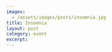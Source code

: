 ```yaml
---
images:
  - /assets/images/posts/insomnia.jpg
title: Insomnia
layout: post
category: event
excerpt: 
---
```

